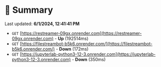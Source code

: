 # 📖 Summary
Last updated: **6/1/2024, 12:41:41 PM**

- `GET` [https://restreamer-09gx.onrender.com](https://restreamer-09gx.onrender.com) - **Up** (192514ms)
- `GET` [https://filestreambot-b5k6.onrender.com/](https://filestreambot-b5k6.onrender.com/) - **Down** (172ms)
- `GET` [https://jupyterlab-python3-12-3.onrender.com](https://jupyterlab-python3-12-3.onrender.com) - **Down** (350ms)
